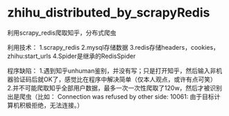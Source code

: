 # zhihu_distributed_by_scrapyRedis
利用scrapy_redis爬取知乎，分布式爬虫

利用技术：
    1.scrapy_redis
    2.mysql存储数据
    3.redis存储headers，cookies，zhihu:start_urls
    4.Spider是继承的RedisSpider
    


程序缺陷：
    1.遇到知乎unhuman鉴别，并没有写；只是打开知乎，然后输入非机器验证码后就OK了，感觉比在程序中解决简单（仅本人观点，或许有点可笑）
    2.并不可能爬取知乎全部用户数据，最多一次一次性爬取了120w，然后才被识别出是爬虫（比如： Connection was refused by other side: 10061: 由于目标计算机积极拒绝，无法连接。）

   


